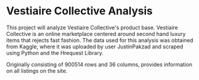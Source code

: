 # Vestiaire Collective Analysis
This project will analyze Vestiaire Collective's product base.
Vestiaire Collective is an online marketplace centered around second hand luxury items that rejects fast fashion.
The data used for this analysis was obtained from Kaggle, where it was uploaded by user JustinPakzad and scraped using Python and the Hrequest Library.

Originally consisting of 900514 rows and 36 columns, provides information on all listings on the site.
